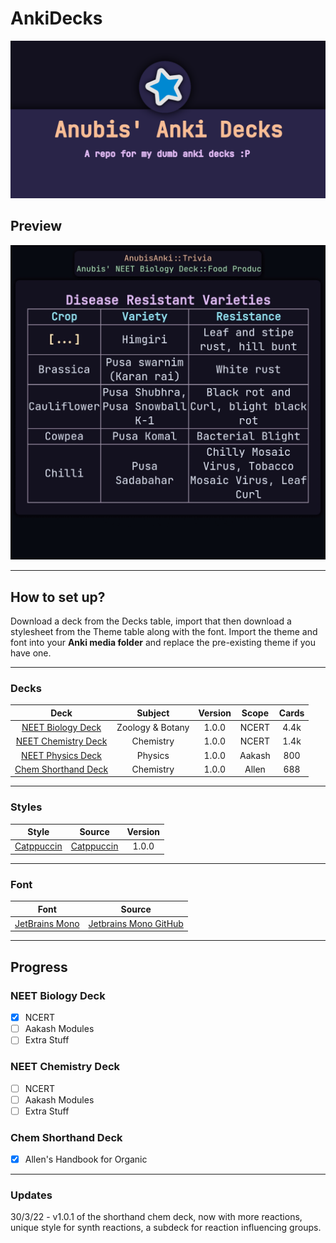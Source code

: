 # AnkiDecks
![Banner](https://github.com/AnubisNekhet/AnkiDecks/blob/d157d8d26904d97917aedcb7f8f3e66a0e5014ac/AnkiThumb.png)
## Preview
![Preview](https://github.com/AnubisNekhet/AnkiDecks/blob/831693ed37df913c73457553902ee2f06b86213d/preview.gif)
- - - -
## How to set up?
Download a deck from the Decks table, import that then download a stylesheet from the Theme table along with the font.
Import the theme and font into your **Anki media folder** and replace the pre-existing theme if you have one.
- - - -
### Decks
Deck | Subject | Version | Scope | Cards
:---: | :---: | :---: | :---: | :---:
[NEET Biology Deck](https://github.com/AnubisNekhet/AnkiDecks/blob/main/Decks/Anubis_Biology.apkg?raw=true "Biology Mega Deck") | Zoology & Botany | 1.0.0 | NCERT | 4.4k
[NEET Chemistry Deck](https://github.com/AnubisNekhet/AnkiDecks/blob/main/Decks/Anubis_Chemistry.apkg?raw=true "Chem Mega Deck") | Chemistry | 1.0.0 | NCERT | 1.4k
[NEET Physics Deck](https://github.com/AnubisNekhet/AnkiDecks/blob/main/Decks/Anubis_Physics.apkg?raw=true "Physics Mega Deck") | Physics | 1.0.0 | Aakash | 800
[Chem Shorthand Deck](https://github.com/AnubisNekhet/AnkiDecks/blob/main/Decks/Anubis_ShorthandChem.apkg?raw=true "Chem Shorthand Deck") | Chemistry | 1.0.0 | Allen | 688
- - - -
### Styles
Style | Source | Version
:---: | :---: | :---:
[Catppuccin](https://raw.githubusercontent.com/AnubisNekhet/AnkiDecks/main/Styles/catppuccin/AnubisTheme.css) | [Catppuccin](https://github.com/catppuccin/catppuccin) | 1.0.0
- - - -
### Font
Font | Source
:---: | :---:
[JetBrains Mono](https://github.com/AnubisNekhet/AnkiDecks/blob/main/Fonts/jbmono.ttf?raw=true) | [Jetbrains Mono GitHub](https://github.com/JetBrains/JetBrainsMono)
- - - -
## Progress
### NEET Biology Deck
- [x] NCERT
- [ ] Aakash Modules
- [ ] Extra Stuff
### NEET Chemistry Deck
- [ ] NCERT
- [ ] Aakash Modules
- [ ] Extra Stuff
### Chem Shorthand Deck
- [x] Allen's Handbook for Organic
- - - -
### Updates
30/3/22 - v1.0.1 of the shorthand chem deck, now with more reactions, unique style for synth reactions, a subdeck for reaction influencing groups.
